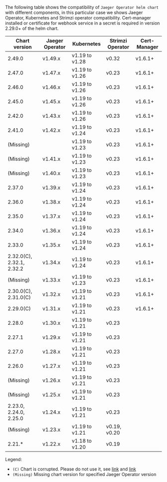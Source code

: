 The following table shows the compatibility of `Jaeger Operator helm chart` with different components, in this particular case we shows Jaeger Operator, Kubernetes and Strimzi operator compatibility. Cert-manager installed or certificate for webhook service in a secret is required in version 2.29.0+ of the helm chart.

| Chart version             | Jaeger Operator | Kubernetes      | Strimzi Operator   | Cert-Manager |
|---------------------------|-----------------|-----------------|--------------------|--------------|
| 2.49.0                    | v1.49.x         | v1.19 to v1.28  | v0.32              | v1.6.1+      |
| 2.47.0                    | v1.47.x         | v1.19 to v1.26  | v0.23              | v1.6.1+      |
| 2.46.0                    | v1.46.x         | v1.19 to v1.26  | v0.23              | v1.6.1+      |
| 2.45.0                    | v1.45.x         | v1.19 to v1.26  | v0.23              | v1.6.1+      |
| 2.42.0                    | v1.43.x         | v1.19 to v1.26  | v0.23              | v1.6.1+      |
| 2.41.0                    | v1.42.x         | v1.19 to v1.24  | v0.23              | v1.6.1+      |
| (Missing)                 |                 | v1.19 to v1.23  | v0.23              | v1.6.1+      |
| (Missing)                 | v1.41.x         | v1.19 to v1.23  | v0.23              | v1.6.1+      |
| (Missing)                 | v1.40.x         | v1.19 to v1.23  | v0.23              | v1.6.1+      |
| 2.37.0                    | v1.39.x         | v1.19 to v1.24  | v0.23              | v1.6.1+      |
| 2.36.0                    | v1.38.x         | v1.19 to v1.24  | v0.23              | v1.6.1+      |
| 2.35.0                    | v1.37.x         | v1.19 to v1.24  | v0.23              | v1.6.1+      |
| 2.34.0                    | v1.36.x         | v1.19 to v1.24  | v0.23              | v1.6.1+      |
| 2.33.0                    | v1.35.x         | v1.19 to v1.24  | v0.23              | v1.6.1+      |
| 2.32.0(C), 2.32.1, 2.32.2 | v1.34.x         | v1.19 to v1.24  | v0.23              | v1.6.1+      |
| (Missing)                 | v1.33.x         | v1.19 to v1.23  | v0.23              | v1.6.1+      |
| 2.30.0(C), 2.31.0(C)      | v1.32.x         | v1.19 to v1.21  | v0.23              | v1.6.1+      |
| 2.29.0(C)                 | v1.31.x         | v1.19 to v1.21  | v0.23              | v1.6.1+      |
| 2.28.0                    | v1.30.x         | v1.19 to v1.21  | v0.23              |              |
| 2.27.1                    | v1.29.x         | v1.19 to v1.21  | v0.23              |              |
| 2.27.0                    | v1.28.x         | v1.19 to v1.21  | v0.23              |              |
| 2.26.0                    | v1.27.x         | v1.19 to v1.21  | v0.23              |              |
| (Missing)                 | v1.26.x         | v1.19 to v1.21  | v0.23              |              |
| (Missing)                 | v1.25.x         | v1.19 to v1.21  | v0.23              |              |
| 2.23.0, 2.24.0, 2.25.0    | v1.24.x         | v1.19 to v1.21  | v0.23              |              |
| (Missing)                 | v1.23.x         | v1.19 to v1.21  | v0.19, v0.20       |              |
| 2.21.*                    | v1.22.x         | v1.18 to v1.20  | v0.19              |              |
Legend:
- `(C)` Chart is corrupted. Please do not use it, see [link](https://github.com/jaegertracing/helm-charts/issues/351) and [link](https://github.com/jaegertracing/helm-charts/issues/373)
- `(Missing)` Missing chart version for specified Jaeger Operator version